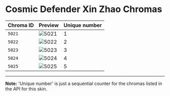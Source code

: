 # Cosmic Defender Xin Zhao Chromas

| Chroma ID | Preview | Unique number |
|---|---|---|
| `5021` | ![5021](https://raw.communitydragon.org/latest/plugins/rcp-be-lol-game-data/global/default/v1/champion-chroma-images/5/5021.png) | 1 |
| `5022` | ![5022](https://raw.communitydragon.org/latest/plugins/rcp-be-lol-game-data/global/default/v1/champion-chroma-images/5/5022.png) | 2 |
| `5023` | ![5023](https://raw.communitydragon.org/latest/plugins/rcp-be-lol-game-data/global/default/v1/champion-chroma-images/5/5023.png) | 3 |
| `5024` | ![5024](https://raw.communitydragon.org/latest/plugins/rcp-be-lol-game-data/global/default/v1/champion-chroma-images/5/5024.png) | 4 |
| `5025` | ![5025](https://raw.communitydragon.org/latest/plugins/rcp-be-lol-game-data/global/default/v1/champion-chroma-images/5/5025.png) | 5 |

---

**Note:** 'Unique number' is just a sequential counter for the chromas listed in the API for this skin.